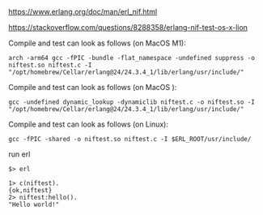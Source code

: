 https://www.erlang.org/doc/man/erl_nif.html

https://stackoverflow.com/questions/8288358/erlang-nif-test-os-x-lion

Compile and test can look as follows (on MacOS M1):
```
arch -arm64 gcc -fPIC -bundle -flat_namespace -undefined suppress -o niftest.so niftest.c -I "/opt/homebrew/Cellar/erlang@24/24.3.4_1/lib/erlang/usr/include/"
```

Compile and test can look as follows (on MacOS ):
```
gcc -undefined dynamic_lookup -dynamiclib niftest.c -o niftest.so -I "/opt/homebrew/Cellar/erlang@24/24.3.4_1/lib/erlang/usr/include/"
```

Compile and test can look as follows (on Linux):
```
gcc -fPIC -shared -o niftest.so niftest.c -I $ERL_ROOT/usr/include/
```

run erl

```
$> erl

1> c(niftest).
{ok,niftest}
2> niftest:hello().
"Hello world!"
```

